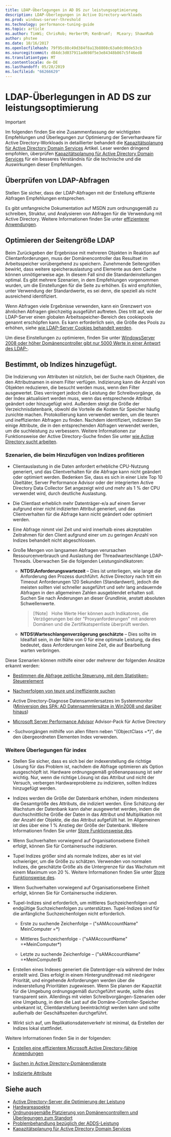 ```yaml
---
title: LDAP-Überlegungen in AD DS zur leistungsoptimierung
description: LDAP-Überlegungen in Active Directory-workloads
ms.prod: windows-server-threshold
ms.technology: performance-tuning-guide
ms.topic: article
ms.author: TimWi; ChrisRob; HerbertM; KenBrumf;  MLeary; ShawnRab
author: phstee
ms.date: 10/16/2017
ms.openlocfilehash: 79f95c88c49d384f8a13b8808c63a0dc00de53cb
ms.sourcegitcommit: d84dc3d037911ad698f5e3e84348b867c5f46ed8
ms.translationtype: MT
ms.contentlocale: de-DE
ms.lasthandoff: 05/28/2019
ms.locfileid: "66266629"
---
```

# <a name="ldap-considerations-in-adds-performance-tuning"></a>LDAP-Überlegungen in AD DS zur leistungsoptimierung

>[!Important]
> Im folgenden finden Sie eine Zusammenfassung der wichtigsten Empfehlungen und Überlegungen zur Optimierung der Serverhardware für Active Directory-Workloads in detaillierter behandelt die [Kapazitätsplanung für Active Directory Domain Services](https://go.microsoft.com/fwlink/?LinkId=324566) Artikel. Leser werden dringend empfohlen, überprüfen [Kapazitätsplanung für Active Directory Domain Services](https://go.microsoft.com/fwlink/?LinkId=324566) für ein besseres Verständnis für die technische und die Auswirkungen dieser Empfehlungen.

## <a name="verify-ldap-queries"></a>Überprüfen von LDAP-Abfragen

Stellen Sie sicher, dass der LDAP-Abfragen mit der Erstellung effiziente Abfragen Empfehlungen entsprechen.

Es gibt umfangreiche Dokumentation auf MSDN zum ordnungsgemäß zu schreiben, Struktur, und Analysieren von Abfragen für die Verwendung mit Active Directory. Weitere Informationen finden Sie unter [effizienterer Anwendungen](https://msdn.microsoft.com/library/ms808539.aspx).

## <a name="optimize-ldap-page-sizes"></a>Optimieren der Seitengröße LDAP

Beim Zurückgeben der Ergebnisse mit mehreren Objekten in Reaktion auf Clientanforderungen, muss der Domänencontroller das Resultset im Arbeitsspeicher vorübergehend zu speichern. Zunehmende Seitengrößen bewirkt, dass weitere speicherauslastung und Elemente aus dem Cache können unnötigerweise age. In diesem Fall sind die Standardeinstellungen optimal. Es gibt mehrere Szenarien, in dem Empfehlungen vorgenommen wurden, um die Einstellungen für die Seite zu erhöhen. Es wird empfohlen, unter Verwendung der Standardwerte, es sei denn, die speziell als nicht ausreichend identifiziert.

Wenn Abfragen viele Ergebnisse verwenden, kann ein Grenzwert von ähnlichen Abfragen gleichzeitig ausgeführt auftreten.  Dies tritt auf, wie der LDAP-Server einen globalen Arbeitsspeicher-Bereich des cookiepools genannt erschöpfen kann.  Es kann erforderlich sein, die Größe des Pools zu erhöhen, siehe [wie LDAP-Server Cookies behandelt werden](https://technet.microsoft.com/windows-server-docs/identity/ad-ds/manage/how-ldap-server-cookies-are-handled).

Um diese Einstellungen zu optimieren, finden Sie unter [WindowsServer 2008 oder höher Domänencontroller gibt nur 5000 Werte in einer Antwort des LDAP-](https://support.microsoft.com/kb/2009267).

## <a name="determine-whether-to-add-indices"></a>Bestimmt, ob Indizes hinzugefügt.

Die Indizierung von Attributen ist nützlich, bei der Suche nach Objekten, die den Attributnamen in einem Filter verfügen. Indizierung kann die Anzahl von Objekten reduzieren, die besucht werden muss, wenn den Filter ausgewertet. Dies verringert jedoch die Leistung der Schreibvorgänge, da der Index aktualisiert werden muss, wenn das entsprechende Attribut geändert oder hinzugefügt wird. Außerdem steigt die Größe der Verzeichnisdatenbank, obwohl die Vorteile die Kosten für Speicher häufig zunichte machen. Protokollierung kann verwendet werden, um die teuren und ineffizienten Abfragen zu finden. Nachdem identifiziert, indizieren Sie einige Attribute, die in den entsprechenden Abfragen verwendet werden, um die suchleistung zu verbessern. Weitere Informationen zur Funktionsweise der Active Directory-Suche finden Sie unter [wie Active Directory sucht arbeiten](https://technet.microsoft.com/library/cc755809.aspx).

### <a name="scenarios-that-benefit-in-adding-indices"></a>Szenarien, die beim Hinzufügen von Indizes profitieren

-   Clientauslastung in die Daten anfordert erhebliche CPU-Nutzung generiert, und das Clientverhalten für die Abfrage kann nicht geändert oder optimiert werden. Bedenken Sie, dass es sich in einer Liste Top 10 Übeltäter, Server Performance Advisor oder der integrierten Active Directory Data Collector Set angezeigt wird und mehr als 1 % der CPU verwendet wird, durch deutliche Auslastung.

-   Die Clientlast erheblich mehr Datenträger-e/a auf einem Server aufgrund einer nicht indizierten Attribut generiert, und das Clientverhalten für die Abfrage kann nicht geändert oder optimiert werden.

-   Eine Abfrage nimmt viel Zeit und wird innerhalb eines akzeptablen Zeitrahmen für den Client aufgrund einer um zu geringen Anzahl von Indizes behandelt nicht abgeschlossen.

-   Große Mengen von langsamen Abfragen verursachen Ressourcenverbrauch und Auslastung der Threadwarteschlange LDAP-Threads. Überwachen Sie die folgenden Leistungsindikatoren:

    -   **NTDS\\Anforderungswartezeit** – Dies ist unterliegen, wie lange die Anforderung den Prozess durchführt. Active Directory nach tritt ein Timeout Anforderungen 120 Sekunden (Standardwert), jedoch die meisten sollten viel schneller ausgeführt und sehr lang andauernde Abfragen in den allgemeinen Zahlen ausgeblendet erhalten soll. Suchen Sie nach Änderungen an dieser Grundlinie, anstatt absoluten Schwellenwerte.

        > [!Note]   Hohe Werte Hier können auch Indikatoren, die Verzögerungen bei der "Proxyanforderungen" mit anderen Domänen und die Zertifikatsperrliste überprüft werden.


    -   **NTDS\\Warteschlangenverzögerung geschätzte** – Dies sollte im Idealfall sein, in der Nähe von 0 für eine optimale Leistung, da dies bedeutet, dass Anforderungen keine Zeit, die auf Bearbeitung warten verbringen.

Diese Szenarien können mithilfe einer oder mehrerer der folgenden Ansätze erkannt werden:

-   [Bestimmen die Abfrage zeitliche Steuerung, mit dem Statistiken-Steuerelement](https://msdn.microsoft.com/library/ms808539.aspx)

-   [Nachverfolgen von teure und ineffiziente suchen](https://msdn.microsoft.com/library/ms808539.aspx)

-   Active Directory-Diagnose Datensammlersatzes im Systemmonitor ([Miniversion des SPA: AD Datensammlersätze in Win2008 und darüber hinaus](http://blogs.technet.com/b/askds/archive/2010/06/08/son-of-spa-ad-data-collector-sets-in-win2008-and-beyond.aspx))

-   [Microsoft Server Performance Advisor](../../../server-performance-advisor/microsoft-server-performance-advisor.md) Advisor-Pack für Active Directory

-   -Suchvorgängen mithilfe von allen filtern neben "(ObjectClass =\*)", die den übergeordneten Elementen Index verwenden.

### <a name="other-index-considerations"></a>Weitere Überlegungen für index

-   Stellen Sie sicher, dass es sich bei der indexerstellung die richtige Lösung für das Problem ist, nachdem die Abfrage optimieren als Option ausgeschöpft ist. Hardware ordnungsgemäß größenanpassung ist sehr wichtig. Nur, wenn die richtige Lösung ist das Attribut und nicht der Versuch, verbergen Hardwareprobleme zu indizieren, sollten Indizes hinzugefügt werden.

-   Indizes werden die Größe der Datenbank erhöhen, indem mindestens die Gesamtgröße des Attributs, die indiziert werden. Eine Schätzung der Wachstum der Datenbank kann daher ausgewertet werden, indem die durchschnittliche Größe der Daten in das Attribut und Multiplikation mit der Anzahl der Objekte, die das Attribut aufgefüllt hat. Im Allgemeinen ist dies über eine 1 % Anstieg der Größe der Datenbank. Weitere Informationen finden Sie unter [Store Funktionsweise des](https://technet.microsoft.com/library/cc772829.aspx).

-   Wenn Suchverhalten vorwiegend auf Organisationsebene Einheit erfolgt, können Sie für Containersuche indizieren.

-   Tupel Indizes größer sind als normale Indizes, aber es ist viel schwieriger, um die Größe zu schätzen. Verwenden von normalen Indizes, die geschätzte Größe als die Untergrenze für das Wachstum mit einem Maximum von 20 %. Weitere Informationen finden Sie unter [Store Funktionsweise des](https://technet.microsoft.com/library/cc772829.aspx).

-   Wenn Suchverhalten vorwiegend auf Organisationsebene Einheit erfolgt, können Sie für Containersuche indizieren.

-   Tupel-Indizes sind erforderlich, um mittleres Suchzeichenfolgen und endgültige Suchzeichenfolgen zu unterstützen. Tupel-Indizes sind für die anfängliche Suchzeichenfolgen nicht erforderlich.

    -   Erste zu suchende Zeichenfolge – ("sAMAccountName" MeinComputer =\*)

    -   Mittleres Suchzeichenfolge - ("sAMAccountName" =\*MeinComputer\*)

    -   Letzte zu suchende Zeichenfolge – ("sAMAccountName" =\*MeinComputer$)

-   Erstellen eines Indexes generiert die Datenträger-e/a während der Index erstellt wird. Dies erfolgt in einem Hintergrundthread mit niedrigerer Priorität, und eingehende Anforderungen werden über die indexerstellung Prioritäten zugewiesen. Wenn Sie planen der Kapazität für die Umgebung ordnungsgemäß durchgeführt wurde, sollte dies transparent sein. Allerdings mit vielen Schreibvorgängen-Szenarien oder eine Umgebung, in dem die Last auf die Domäne-Controller-Speicher unbekannt ist, Clientdarstellung beeinträchtigt werden kann und sollte außerhalb der Geschäftszeiten durchgeführt.

-   Wirkt sich auf, um Replikationsdatenverkehr ist minimal, da Erstellen der Indizes lokal stattfindet.

Weitere Informationen finden Sie in der folgenden:

-   [Erstellen eine effizientere Microsoft Active Directory-fähige Anwendungen](https://msdn.microsoft.com/library/ms808539.aspx)

-   [Suchen in Active Directory-Domänendienste](https://msdn.microsoft.com/library/aa746427.aspx)

-   [Indizierte Attribute](https://msdn.microsoft.com/library/windows/desktop/ms677112.aspx)


## <a name="see-also"></a>Siehe auch
- [Active Directory-Server die Optimierung der Leistung](index.md)
- [Hardwareaspekte](hardware-considerations.md)
- [Ordnungsgemäße Platzierung von Domänencontrollern und Überlegungen zum Standort](site-definition-considerations.md)
- [Problembehandlung bezüglich der ADDS-Leistung](troubleshoot.md) 
- [Kapazitätsplanung für Active Directory Domain Services](https://go.microsoft.com/fwlink/?LinkId=324566)